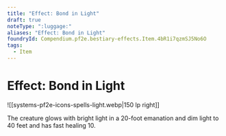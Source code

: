 ```yaml
---
title: "Effect: Bond in Light"
draft: true
noteType: ":luggage:"
aliases: "Effect: Bond in Light"
foundryId: Compendium.pf2e.bestiary-effects.Item.4bR1i7qzmSJ5No6O
tags:
  - Item
---
```


# Effect: Bond in Light
![[systems-pf2e-icons-spells-light.webp|150 lp right]]

The creature glows with bright light in a 20-foot emanation and dim light to 40 feet and has fast healing 10.
